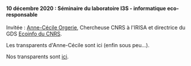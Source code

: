 #### 10 décembre 2020 :  Séminaire du laboratoire I3S -  informatique eco-responsable

Invitée : <a href="http://people.irisa.fr/Anne-Cecile.Orgerie/">Anne-Cécile Orgerie</a>, Chercheuse CNRS à l'IRISA et  directrice du GDS <a href="https://ecoinfo.cnrs.fr/">Ecoinfo du CNRS</a>.


Les transparents d'Anne-Cécile sont ici (enfin sous peu...).


Nos transparents sont <a href="https://www.i3s.unice.fr/co2/sites/default/files/groupe_de_travail_co2.pdf">ici</a>.

